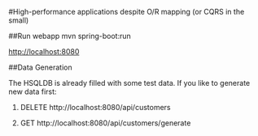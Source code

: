 #High-performance applications despite O/R mapping (or CQRS in the small)

##Run webapp
mvn spring-boot:run

[http://localhost:8080](http://localhost:8080)

##Data Generation

The HSQLDB is already filled with some test data. If you like to generate new data first:

1. DELETE http://localhost:8080/api/customers

2. GET http://localhost:8080/api/customers/generate
